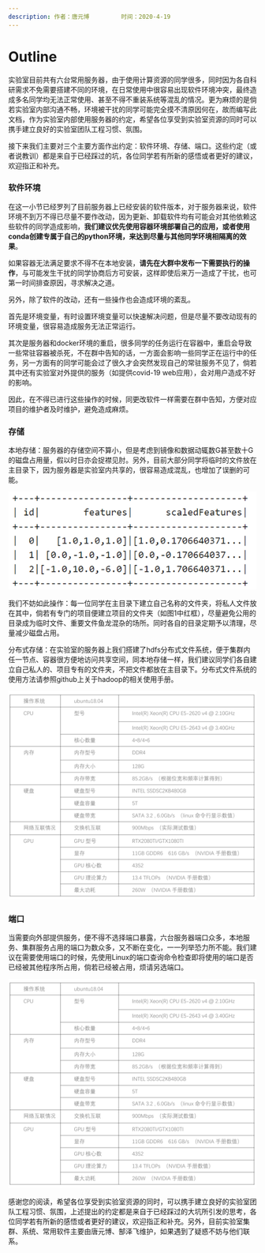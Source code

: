 ```yaml
---
description: 作者：唐元博         时间：2020-4-19
---
```


# Outline

实验室目前共有六台常用服务器，由于使用计算资源的同学很多，同时因为各自科研需求不免需要搭建不同的环境，在日常使用中很容易出现软件环境冲突，最终造成多名同学均无法正常使用、甚至不得不重装系统等混乱的情况。更为麻烦的是倘若实验室内部沟通不畅，环境被干扰的同学可能完全摸不清原因何在，故而编写此文档，作为实验室内部使用服务器的约定，希望各位享受到实验室资源的同时可以携手建立良好的实验室团队工程习惯、氛围。

接下来我们主要对三个主要方面作出约定：软件环境、存储、端口。这些约定（或者说教训）都是来自于已经踩过的坑，各位同学若有所新的感悟或者更好的建议，欢迎指正和补充。

### 软件环境

在这一小节已经罗列了目前服务器上已经安装的软件版本，对于服务器来说，软件环境不到万不得已尽量不要作改动，因为更新、卸载软件均有可能会对其他依赖这些软件的同学造成影响，**我们建议优先使用容器环境部署自己的应用，或者使用conda创建专属于自己的python环境，来达到尽量与其他同学环境相隔离的效果**。

如果容器无法满足要求不得不在本地安装，**请先在大群中发布一下需要执行的操作**，与可能发生干扰的同学协商后方可安装，这样即使后来万一造成了干扰，也可第一时间排查原因，寻求解决之道。

另外，除了软件的改动，还有一些操作也会造成环境的紊乱。

首先是环境变量，有时设置环境变量可以快速解决问题，但是尽量不要改动现有的环境变量，很容易造成服务无法正常运行。

其次是服务器和docker环境的重启，很多同学的任务运行在容器中，重启会导致一些常驻容器被杀死，不在群中告知的话，一方面会影响一些同学正在运行中的任务，另一方面有的同学可能会过了很久才会突然发现自己的常驻服务不见了，倘若其中还有实验室对外提供的服务（如提供covid-19 web应用），会对用户造成不好的影响。

因此，在不得已进行这些操作的时候，同更改软件一样需要在群中告知，方便对应项目的维护者及时维护，避免造成麻烦。

### 存储

本地存储：服务器的存储空间不算小，但是考虑到镜像和数据动辄数G甚至数十G的磁盘占用量，假以时日亦会捉襟见肘。另外，目前大部分同学将临时的文件放在主目录下，因为服务器是实验室内共享的，很容易造成混乱，也增加了误删的可能。

![&#x7A0D;&#x663E;&#x6DF7;&#x4E71;&#x7684;&#x4E3B;&#x76EE;&#x5F55;](../.gitbook/assets/image%20%2817%29.png)

我们不妨如此操作：每一位同学在主目录下建立自己名称的文件夹，将私人文件放在其中，倘若有专门的项目便建立项目的文件夹（如图1中红框），尽量避免公用的目录成为临时文件、重要文件鱼龙混杂的场所。同时各自的目录定期予以清理，尽量减少磁盘占用。

分布式存储：在实验室的服务器上我们搭建了hdfs分布式文件系统，便于集群内任一节点、容器很方便地访问共享空间，同本地存储一样，我们建议同学们各自建立自己私人的、项目专有的文件夹，不把文件都放在主目录下。分布式文件系统的使用方法请参照github上关于hadoop的相关使用手册。

![&#x5206;&#x5E03;&#x5F0F;&#x5B58;&#x50A8;&#x7684;web&#x754C;&#x9762;](../.gitbook/assets/image%20%281%29.png)

### 端口

当需要向外部提供服务，便不得不选择端口暴露，六台服务器端口众多，本地服务、集群服务占用的端口为数众多，又不断在变化，一一列举恐力所不能。我们建议在需要使用端口的时候，先使用Linux的端口查询命令检查即将使用的端口是否已经被其他程序所占用，倘若已经被占用，烦请另选端口。

![Linux&#x7AEF;&#x53E3;&#x67E5;&#x8BE2;&#x547D;&#x4EE4;](../.gitbook/assets/image%20%286%29.png)

感谢您的阅读，希望各位享受到实验室资源的同时，可以携手建立良好的实验室团队工程习惯、氛围，上述提出的约定都是来自于已经踩过的大坑所引发的思考，各位同学若有所新的感悟或者更好的建议，欢迎指正和补充。另外，目前实验室集群、系统、常用软件主要由唐元博、郜泽飞维护，如果遇到了疑惑不妨与他们联系。

